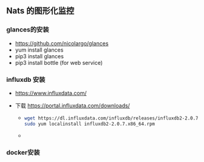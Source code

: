 ## Nats 的图形化监控

### glances的安装

* https://github.com/nicolargo/glances
* yum install glances
* pip3 install glances
* pip3 install bottle (for web service)

### influxdb 安装

* https://www.influxdata.com/

* 下载 https://portal.influxdata.com/downloads/

  * ```bash
    wget https://dl.influxdata.com/influxdb/releases/influxdb2-2.0.7.x86_64.rpm
    sudo yum localinstall influxdb2-2.0.7.x86_64.rpm
    ```

  * 

### docker安装



